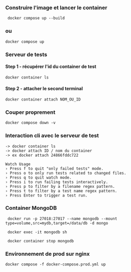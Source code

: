 ### Construire l'image et lancer le container
```console
 docker compose up --build
 ```

### ou
```console
docker compose up
 ```

### Serveur de tests

#### Step 1 - récupérer l'id du container de test
```console
docker container ls
 ```

 #### Step 2 - attacher le second terminal
```console
docker container attach NOM_OU_ID
 ```

 ### Couper proprement 
 ```console
docker compose down -v
 ```

 ### Interaction cli avec le serveur de test
 ```console
 -> docker container ls
 -> docker attach ID / nom du container
 -> ex docker attach 24866fddc722

 Watch Usage
 › Press f to quit "only failed tests" mode.
 › Press o to only run tests related to changed files.
 › Press q to quit watch mode.
 › Press i to run failing tests interactively.
 › Press p to filter by a filename regex pattern.
 › Press t to filter by a test name regex pattern.
 › Press Enter to trigger a test run.
 ```

 ### Container MongoDB
 ```console
  docker run -p 27018:27017 --name mongodb --mount type=volume,src=mydb,target=/data/db -d mongo

  docker exec -it mongodb sh

  docker container stop mongodb
 ```

 ### Environnement de prod sur nginx 
 ```console
docker compose -f docker-compose.prod.yml up
 ```
